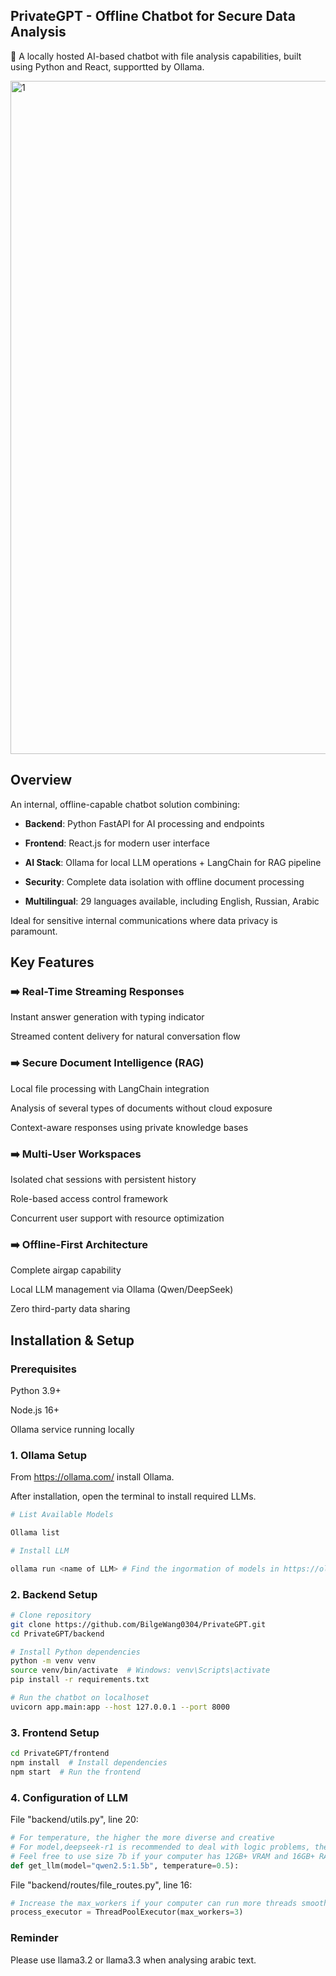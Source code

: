 ## PrivateGPT - Offline Chatbot for Secure Data Analysis

🚀 A locally hosted AI-based chatbot with file analysis capabilities, built using Python and React, supportted by Ollama.

<img width="1077" alt="1" src="https://github.com/user-attachments/assets/4f118b3d-7e05-465e-8f72-7c31f8bfeb67" />

## Overview

An internal, offline-capable chatbot solution combining:

- **Backend**: Python FastAPI for AI processing and endpoints

- **Frontend**: React.js for modern user interface

- **AI Stack**: Ollama for local LLM operations + LangChain for RAG pipeline

- **Security**: Complete data isolation with offline document processing

- **Multilingual**: 29 languages available, including English, Russian, Arabic

Ideal for sensitive internal communications where data privacy is paramount.

## Key Features

### ➡️ Real-Time Streaming Responses

Instant answer generation with typing indicator

Streamed content delivery for natural conversation flow

### ➡️ Secure Document Intelligence (RAG)

Local file processing with LangChain integration

Analysis of several types of documents without cloud exposure

Context-aware responses using private knowledge bases

### ➡️ Multi-User Workspaces

Isolated chat sessions with persistent history

Role-based access control framework

Concurrent user support with resource optimization

### ➡️ Offline-First Architecture

Complete airgap capability

Local LLM management via Ollama (Qwen/DeepSeek)

Zero third-party data sharing

## Installation & Setup

### Prerequisites

Python 3.9+

Node.js 16+

Ollama service running locally

### 1. Ollama Setup

From https://ollama.com/ install Ollama.

After installation, open the terminal to install required LLMs.

```bash
# List Available Models

Ollama list

# Install LLM

ollama run <name of LLM> # Find the ingormation of models in https://ollama.com/search
```

### 2. Backend Setup
```bash
# Clone repository
git clone https://github.com/BilgeWang0304/PrivateGPT.git
cd PrivateGPT/backend

# Install Python dependencies
python -m venv venv
source venv/bin/activate  # Windows: venv\Scripts\activate
pip install -r requirements.txt

# Run the chatbot on localhoset
uvicorn app.main:app --host 127.0.0.1 --port 8000
```

### 3. Frontend Setup

```bash
cd PrivateGPT/frontend
npm install  # Install dependencies
npm start  # Run the frontend
```

### 4. Configuration of LLM

File "backend/utils.py", line 20: 

```python
# For temperature, the higher the more diverse and creative
# For model,deepseek-r1 is recommended to deal with logic problems, the "Think Phase" shows the processes of generating responses. If you want text analysis, qwen2.5 is recommended.
# Feel free to use size 7b if your computer has 12GB+ VRAM and 16GB+ RAM
def get_llm(model="qwen2.5:1.5b", temperature=0.5):
```

File "backend/routes/file_routes.py", line 16: 

```python
# Increase the max_workers if your computer can run more threads smoothly at the same time
process_executor = ThreadPoolExecutor(max_workers=3)
```

### Reminder

Please use llama3.2 or llama3.3 when analysing arabic text.
